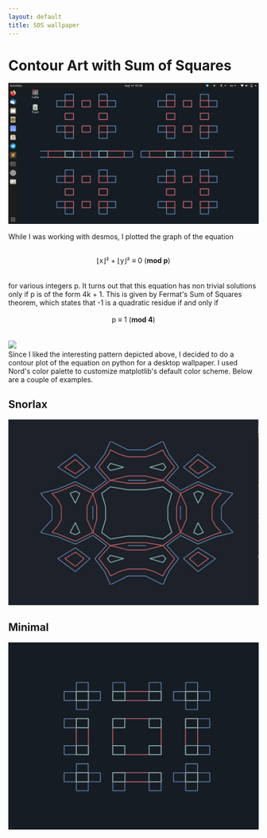```yaml
---
layout: default
title: SOS wallpaper
---
```


# Contour Art with Sum of Squares  

<img src = "images/wallpaper_art_1.png?raw=true"/>

While I was working with desmos, I plotted the graph of the equation 
<br/><br/>
<div align = "center"> 
  ⌊x⌋²  +  ⌊y⌋² ≡ 0  (<b>mod p</b>)
</div> 
<br/><br/>
for various integers p. It turns out that this equation has non trivial solutions only if p is of the form 4k + 1. This is given by Fermat's Sum of Squares theorem, which states that -1 is a quadratic residue if and only if 
<br/><br/>
<div align = "center"> 
  p ≡ 1  (<b>mod 4</b>)
</div> 
<br/><br/>
<img src = "images/wallpaper_art_desmos.gif?raw=true"/>
<br/>
Since I liked the interesting pattern depicted above, I decided to do a contour plot of the equation on python for a desktop wallpaper. I used Nord's color palette to customize matplotlib's default color scheme. Below are a couple of examples. 

## Snorlax 
<img src = "images/snorlax.jpg?raw=true"/>

## Minimal 
<img src = "images/fermat_prime.png?raw=true"/>
